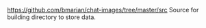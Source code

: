 https://github.com/bmarian/chat-images/tree/master/src
Source for building directory to store data.

